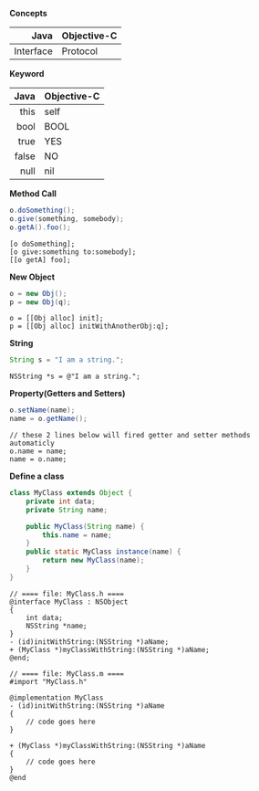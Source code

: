 **Concepts**

| Java | Objective-C |
|-----:|:------------|
| Interface | Protocol |

**Keyword**

| Java | Objective-C |
|-----:|:------------|
| this | self |
| bool | BOOL |
| true | YES |
| false | NO |
| null | nil |

**Method Call**

```java
o.doSomething();
o.give(something, somebody);
o.getA().foo();
```

```objc
[o doSomething];
[o give:something to:somebody];
[[o getA] foo];
```

**New Object**

```java
o = new Obj();
p = new Obj(q);
```

```objc
o = [[Obj alloc] init];
p = [[Obj alloc] initWithAnotherObj:q];
```

**String**

```java
String s = "I am a string.";
```

```objc
NSString *s = @"I am a string.";
```

**Property(Getters and Setters)**

```java
o.setName(name);
name = o.getName();
```

```objc
// these 2 lines below will fired getter and setter methods automaticly
o.name = name;
name = o.name;
```

**Define a class**

```java
class MyClass extends Object {
	private int data;
	private String name;

	public MyClass(String name) {
		this.name = name;
	}
	public static MyClass instance(name) {
		return new MyClass(name);
	}
}
```

```objc
// ==== file: MyClass.h ====
@interface MyClass : NSObject
{
	int data;
	NSString *name;
}
- (id)initWithString:(NSString *)aName;
+ (MyClass *)myClassWithString:(NSString *)aName;
@end;

// ==== file: MyClass.m ====
#import "MyClass.h"

@implementation MyClass
- (id)initWithString:(NSString *)aName
{
    // code goes here
}
 
+ (MyClass *)myClassWithString:(NSString *)aName
{
    // code goes here
}
@end
```